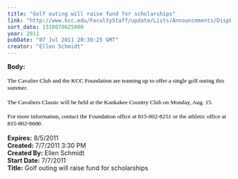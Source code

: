 ```yaml
---
title: "Golf outing will raise fund for scholarships"
link: "http://www.kcc.edu/FacultyStaff/update/Lists/Announcements/DispForm.aspx?ID=371"
sort_date: 1310070625000
year: 2011
pubDate: "07 Jul 2011 20:30:25 GMT"
creator: "Ellen Schmidt"
---
```


<div><b>Body:</b> <div class=ExternalClass2EF89F0B4FA24D57B552D2A3F2348801>
<div>
<p style="margin:0in 0in 0pt" class=MsoNormal><span style="font-family:'Tahoma','sans-serif';color:black;font-size:10pt"><br>The Cavalier Club and the KCC Foundation are teaming up to offer a single golf outing this summer.</span></p>
<p style="margin:0in 0in 0pt" class=MsoNormal><span style="font-family:'Tahoma','sans-serif';color:black;font-size:10pt"></span> </p>
<p style="margin:0in 0in 0pt" class=MsoNormal><span style="font-family:'Tahoma','sans-serif';color:black;font-size:10pt">The Cavaliers Classic will be held at the Kankakee Country Club on Monday, Aug. 15.</span></p>
<p style="margin:0in 0in 0pt" class=MsoNormal><span style="font-family:'Tahoma','sans-serif';color:black;font-size:10pt"><br></span></p>
<p style="margin:0in 0in 0pt" class=MsoNormal><span style="font-family:'Tahoma','sans-serif';color:black;font-size:10pt">For more information, contact the Foundation office at 815-802-8251 or the athletic office at 815-802-8600.<br><br></span><b><span style="color:black;font-size:22pt"></span></b></p></div></div></div>
<div><b>Expires:</b> 8/5/2011</div>
<div><b>Created:</b> 7/7/2011 3:30 PM</div>
<div><b>Created By:</b> Ellen Schmidt</div>
<div><b>Start Date:</b> 7/7/2011</div>
<div><b>Title:</b> Golf outing will raise fund for scholarships</div>
